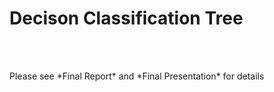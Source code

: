 # Decison Classification Tree

<br><br>
<p>Please see *Final Report* and *Final Presentation* for details</p>
